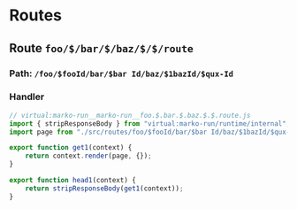 # Routes

## Route ``foo/$/bar/$/baz/$/$/route``
### Path: ``/foo/$fooId/bar/$bar Id/baz/$1bazId/$qux-Id``
### Handler
```js
// virtual:marko-run__marko-run__foo.$.bar.$.baz.$.$.route.js
import { stripResponseBody } from "virtual:marko-run/runtime/internal";
import page from "./src/routes/foo/$fooId/bar/$bar Id/baz/$1bazId/$qux-Id/+page.marko";

export function get1(context) {
	return context.render(page, {});
}

export function head1(context) {
	return stripResponseBody(get1(context));
}
```
